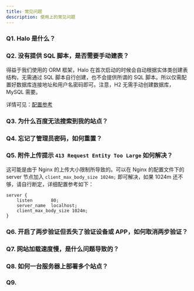 ```yaml
---
title: 常见问题
description: 使用上的常见问题
---
```


### Q1. Halo 是什么？

### Q2. 没有提供 SQL 脚本，是否需要手动建表？

得益于我们使用的 ORM 框架，Halo 在首次启动的时候会自动根据实体类创建表结构，无需通过 SQL 脚本自行创建，也不会提供所谓的 SQL 脚本。所以仅需配置好数据库连接地址和用户名密码即可。注意，H2 无需手动创建数据库，MySQL 需要。

详情可见：[配置参考](/getting-started/config#数据库)

### Q3. 为什么百度无法搜索到我的站点？

### Q4. 忘记了管理员密码，如何重置？

### Q5. 附件上传提示 `413 Request Entity Too Large` 如何解决？

这可能是由于 Nginx 的上传大小限制所导致的。可以在 Nginx 的配置文件下的 server 节点加入 `client_max_body_size 1024m;` 即可解决，如果 1024m 还不够，请自行断定，详细配置参考如下：

```nginx {4}
server {
    listen       80;
    server_name  localhost;
    client_max_body_size 1024m;
}
```

### Q6. 开启了两步验证但丢失了验证设备或 APP，如何取消两步验证？

### Q7. 网站加载速度慢，是什么问题导致的？

### Q8. 如何一台服务器上部署多个站点？

### Q9. 